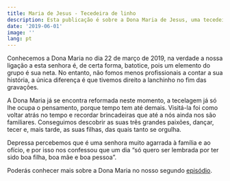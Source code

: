 ```yaml
---
title: Maria de Jesus - Tecedeira de linho
description: Esta publicação é sobre a Dona Maria de Jesus, uma tecedeira tradicional de linho
date: '2019-06-01'
image: ''
lang: pt
---
```



Conhecemos a Dona Maria no dia 22 de março de 2019, na verdade a nossa ligação a esta senhora é, de certa forma, batotice, pois um elemento do grupo é sua neta. No entanto, não fomos menos profissionais a contar a sua história, a única diferença é que tivemos direito a lanchinho no fim das gravações.

A Dona Maria já se encontra reformada neste momento, a tecelagem já só lhe ocupa o pensamento, porque tempo tem até demais. Visitá-la foi como voltar atrás no tempo e recordar brincadeiras que até a nós ainda nos são familiares. Conseguimos descobrir as suas três grandes paixões, dançar, tecer e, mais tarde, as suas filhas, das quais tanto se orgulha. 

Depressa percebemos que é uma senhora muito agarrada à família e ao ofício, e por isso nos confessou que um dia “só quero ser lembrada por ter sido boa filha, boa mãe e boa pessoa”.

Poderás conhecer mais sobre a Dona Maria no nosso segundo <a href="/videos#three">episódio</a>.
